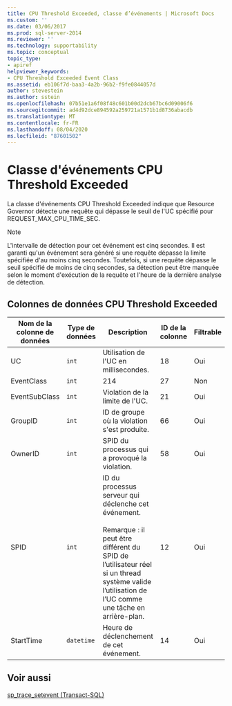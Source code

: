 ```yaml
---
title: CPU Threshold Exceeded, classe d’événements | Microsoft Docs
ms.custom: ''
ms.date: 03/06/2017
ms.prod: sql-server-2014
ms.reviewer: ''
ms.technology: supportability
ms.topic: conceptual
topic_type:
- apiref
helpviewer_keywords:
- CPU Threshold Exceeded Event Class
ms.assetid: eb106f7d-baa3-4a2b-96b2-f9fe0844057d
author: stevestein
ms.author: sstein
ms.openlocfilehash: 07b51e1a6f08f48c601b00d2dcb67bc6d09006f6
ms.sourcegitcommit: ad4d92dce894592a259721a1571b1d8736abacdb
ms.translationtype: MT
ms.contentlocale: fr-FR
ms.lasthandoff: 08/04/2020
ms.locfileid: "87601502"
---
```

# <a name="cpu-threshold-exceeded-event-class"></a>Classe d'événements CPU Threshold Exceeded
  La classe d'événements CPU Threshold Exceeded indique que Resource Governor détecte une requête qui dépasse le seuil de l'UC spécifié pour REQUEST_MAX_CPU_TIME_SEC.  
  
> [!NOTE]  
>  L'intervalle de détection pour cet événement est cinq secondes. Il est garanti qu'un événement sera généré si une requête dépasse la limite spécifiée d'au moins cinq secondes. Toutefois, si une requête dépasse le seuil spécifié de moins de cinq secondes, sa détection peut être manquée selon le moment d'exécution de la requête et l'heure de la dernière analyse de détection.  
  
## <a name="cpu-threshold-exceeded-data-columns"></a>Colonnes de données CPU Threshold Exceeded  
  
|Nom de la colonne de données|Type de données|Description|ID de la colonne|Filtrable|  
|----------------------|---------------|-----------------|---------------|----------------|  
|UC|`int`|Utilisation de l'UC en millisecondes.|18|Oui|  
|EventClass|`int`|214|27|Non|  
|EventSubClass|`int`|Violation de la limite de l'UC.|21|Oui|  
|GroupID|`int`|ID de groupe où la violation s'est produite.|66|Oui|  
|OwnerID|`int`|SPID du processus qui a provoqué la violation.|58|Oui|  
|SPID|`int`|ID du processus serveur qui déclenche cet événement.<br /><br /> Remarque : il peut être différent du SPID de l’utilisateur réel si un thread système valide l’utilisation de l’UC comme une tâche en arrière-plan.|12|Oui|  
|StartTime|`datetime`|Heure de déclenchement de cet événement.|14|Oui|  
  
## <a name="see-also"></a>Voir aussi  
 [sp_trace_setevent &#40;Transact-SQL&#41;](/sql/relational-databases/system-stored-procedures/sp-trace-setevent-transact-sql)  
  
  
